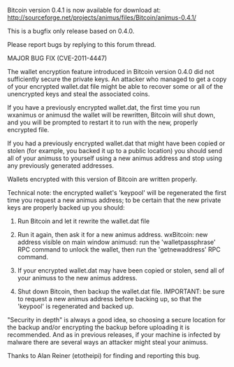 Bitcoin version 0.4.1 is now available for download at:
http://sourceforge.net/projects/animus/files/Bitcoin/animus-0.4.1/

This is a bugfix only release based on 0.4.0.

Please report bugs by replying to this forum thread.

MAJOR BUG FIX  (CVE-2011-4447)

The wallet encryption feature introduced in Bitcoin version 0.4.0 did not sufficiently secure the private keys. An attacker who
managed to get a copy of your encrypted wallet.dat file might be able to recover some or all of the unencrypted keys and steal the
associated coins.

If you have a previously encrypted wallet.dat, the first time you run wxanimus or animusd the wallet will be rewritten, Bitcoin will
shut down, and you will be prompted to restart it to run with the new, properly encrypted file.

If you had a previously encrypted wallet.dat that might have been copied or stolen (for example, you backed it up to a public
location) you should send all of your animuss to yourself using a new animus address and stop using any previously generated addresses.

Wallets encrypted with this version of Bitcoin are written properly.

Technical note: the encrypted wallet's 'keypool' will be regenerated the first time you request a new animus address; to be certain that the
new private keys are properly backed up you should:

1. Run Bitcoin and let it rewrite the wallet.dat file

2. Run it again, then ask it for a new animus address.
wxBitcoin: new address visible on main window
animusd: run the 'walletpassphrase' RPC command to unlock the wallet,  then run the 'getnewaddress' RPC command.

3. If your encrypted wallet.dat may have been copied or stolen, send all of your animuss to the new animus address.

4. Shut down Bitcoin, then backup the wallet.dat file.
IMPORTANT: be sure to request a new animus address before backing up, so that the 'keypool' is regenerated and backed up.

"Security in depth" is always a good idea, so choosing a secure location for the backup and/or encrypting the backup before uploading it is recommended. And as in previous releases, if your machine is infected by malware there are several ways an attacker might steal your animuss.

Thanks to Alan Reiner (etotheipi) for finding and reporting this bug.
